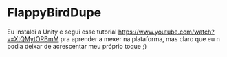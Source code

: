 # FlappyBirdDupe
Eu instalei a Unity e segui esse tutorial https://www.youtube.com/watch?v=XtQMytORBmM pra aprender a mexer na plataforma, mas claro que eu n podia deixar de acrescentar meu próprio toque ;)
